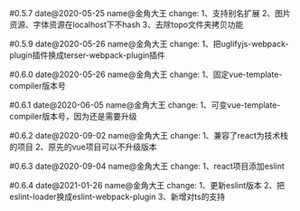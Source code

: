 #0.5.7
date@2020-05-25
name@金角大王
change:
1、支持别名扩展
2、图片资源、字体资源在localhost下不hash
3、去除topo文件夹拷贝功能

#0.5.9
date@2020-05-26
name@金角大王
change:
1、把uglifyjs-webpack-plugin插件换成terser-webpack-plugin插件

#0.6.0
date@2020-05-26
name@金角大王
change:
1、固定vue-template-compiler版本号


#0.6.1
date@2020-06-05
name@金角大王
change:
1、可变vue-template-compiler版本号，因为还是需要升级


#0.6.2
date@2020-09-02
name@金角大王
change:
1、兼容了react为技术栈的项目
2、原先的vue项目可以不升级版本


#0.6.3
date@2020-09-04
name@金角大王
change:
1、react项目添加eslint



#0.6.4
date@2021-01-26
name@金角大王
change:
1、更新eslint版本
2、把eslint-loader换成eslint-webpack-plugin
3、新增对ts的支持